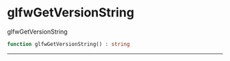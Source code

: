 # glfwGetVersionString
glfwGetVersionString

```php
function glfwGetVersionString() : string
```

---
     